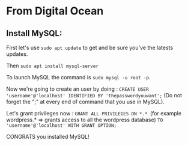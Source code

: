 # From Digital Ocean

## Install MySQL: 

First let's use `sudo apt update` to get and be sure you've the latests updates.

Then `sudo apt install mysql-server`

To launch MySQL the command is `sudo mysql -u root -p`.

Now we're going to create an user by doing : `CREATE USER 'username'@'localhost' IDENTIFIED BY 'thepasswordyouwant';` (Do not forget the ";" at every end of command that you use in MySQL).

Let's grant privileges now : `GRANT ALL PRIVILEGES ON *.* `(for example wordpress.* => grants access to all the wordpress database) `TO 'username'@'localhost' WITH GRANT OPTION;`

CONGRATS you installed MySQL!
